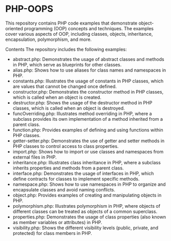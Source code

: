 # PHP-OOPS
This repository contains PHP code examples that demonstrate object-oriented programming (OOP) concepts and techniques. The examples cover various aspects of OOP, including classes, objects, inheritance, encapsulation, polymorphism, and more.

Contents
The repository includes the following examples:

- abstract.php: Demonstrates the usage of abstract classes and methods in PHP, which serve as blueprints for other classes.
- alias.php: Shows how to use aliases for class names and namespaces in PHP.
- constants.php: Illustrates the usage of constants in PHP classes, which are values that cannot be changed once defined.
- constructor.php: Demonstrates the constructor method in PHP classes, which is called when an object is created.
- destructor.php: Shows the usage of the destructor method in PHP classes, which is called when an object is destroyed.
- funcOverriding.php: Illustrates method overriding in PHP, where a subclass provides its own implementation of a method inherited from a parent class.
- function.php: Provides examples of defining and using functions within PHP classes.
- getter-setter.php: Demonstrates the use of getter and setter methods in PHP classes to control access to class properties.
- import.php: Shows how to import or use classes and namespaces from external files in PHP.
- inheritance.php: Illustrates class inheritance in PHP, where a subclass inherits properties and methods from a parent class.
- interface.php: Demonstrates the usage of interfaces in PHP, which define contracts for classes to implement specific methods.
- namespace.php: Shows how to use namespaces in PHP to organize and encapsulate classes and avoid naming conflicts.
- object.php: Provides examples of creating and manipulating objects in PHP.
- polymorphism.php: Illustrates polymorphism in PHP, where objects of different classes can be treated as objects of a common superclass.
- properties.php: Demonstrates the usage of class properties (also known as member variables or attributes) in PHP.
- visibility.php: Shows the different visibility levels (public, private, and protected) for class members in PHP.
